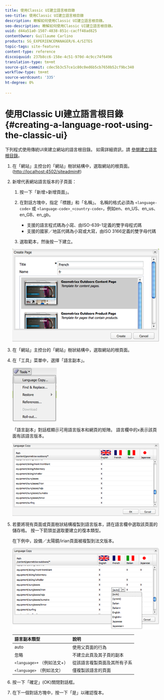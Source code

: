 ```yaml
---
title: 使用Classic UI建立語言根目錄
seo-title: 使用Classic UI建立語言根目錄
description: 瞭解如何使用Classic UI建立語言根目錄。
seo-description: 瞭解如何使用Classic UI建立語言根目錄。
uuid: d44a51a0-1507-4838-851c-cacff48ad825
contentOwner: Guillaume Carlino
products: SG_EXPERIENCEMANAGER/6.4/SITES
topic-tags: site-features
content-type: reference
discoiquuid: 237b8cc6-158e-4c51-970d-4c9cc74f6496
translation-type: tm+mt
source-git-commit: cdec5b3c57ce1c80c0ed6b5cb7650b52cf9bc340
workflow-type: tm+mt
source-wordcount: '335'
ht-degree: 0%

---
```



# 使用Classic UI建立語言根目錄{#creating-a-language-root-using-the-classic-ui}

下列程式使用傳統UI來建立網站的語言根目錄。 如需詳細資訊，請 [參閱建立語言根目錄](/help/sites-administering/tc-prep.md#creating-a-language-root)。

1. 在「網站」主控台的「網站」樹狀結構中，選取網站的根頁面。 ([http://localhost:4502/siteadmin#](http://localhost:4502/siteadmin#))
1. 新增代表網站語言版本的子頁面：

   1. 按一下「新增>新增頁面」。
   1. 在對話方塊中，指定「標題」和「名稱」。 名稱的格式必須為 `<language-code>` 或 `<language-code>_<country-code>`，例如en、en_US、en_us、en_GB、en_gb。

      * 支援的語言程式碼為小寫、由ISO-639-1定義的雙字母程式碼
      * 支援的國家／地區代碼為小寫或大寫，由ISO 3166定義的雙字母代碼
   1. 選取範本，然後按一下建立。

   ![newpagefr](assets/newpagefr.png)

1. 在「網站」主控台的「網站」樹狀結構中，選取網站的根頁面。
1. 在「工具」菜單中，選擇「語言副本」。

   ![工具語言副本](assets/toolslanguagecopy.png)

   「語言副本」對話框顯示可用語言版本和網頁的矩陣。 語言欄中的x表示該頁面有該語言版本。

   ![語言隱譯對話](assets/languagecopydialog.png)

1. 若要將現有頁面或頁面樹狀結構複製到語言版本，請在語言欄中選取該頁面的儲存格。 按一下箭頭並選取要建立的復本類型。

   在下例中，設備／太陽鏡/irian頁面被複製到法文版本。

   ![苦蕎麥](assets/languagecopydilogdropdown.png)

   | 語言副本類型 | 說明 |
   |---|---|
   | auto | 使用父頁面的行為 |
   | 忽略 | 不建立此頁及其子頁的副本 |
   | `<language>+` （例如法文+） | 從該語言複製頁面及其所有子系 |
   | `<language>` （例如法文） | 僅複製該語言的頁面 |

1. 按一下「確定」(OK)關閉對話框。
1. 在下一個對話方塊中，按一下「是」以確認復本。

